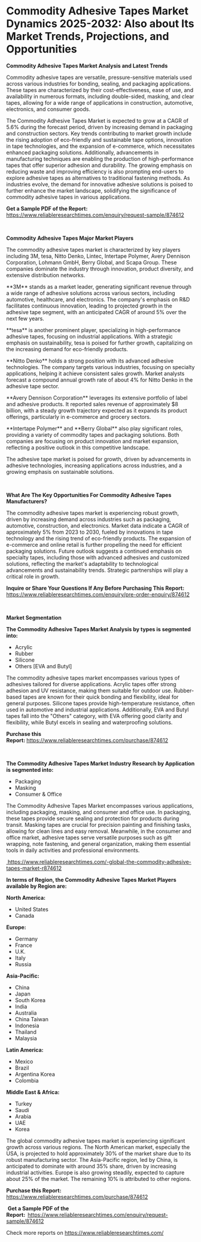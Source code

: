 <p><h1>Commodity Adhesive Tapes Market Dynamics 2025-2032: Also about Its Market Trends, Projections, and Opportunities</h1></p><p><strong>Commodity Adhesive Tapes Market Analysis and Latest Trends</strong></p>
<p><p>Commodity adhesive tapes are versatile, pressure-sensitive materials used across various industries for bonding, sealing, and packaging applications. These tapes are characterized by their cost-effectiveness, ease of use, and availability in numerous formats, including double-sided, masking, and clear tapes, allowing for a wide range of applications in construction, automotive, electronics, and consumer goods.</p><p>The Commodity Adhesive Tapes Market is expected to grow at a CAGR of 5.6% during the forecast period, driven by increasing demand in packaging and construction sectors. Key trends contributing to market growth include the rising adoption of eco-friendly and sustainable tape options, innovation in tape technologies, and the expansion of e-commerce, which necessitates enhanced packaging solutions. Additionally, advancements in manufacturing techniques are enabling the production of high-performance tapes that offer superior adhesion and durability. The growing emphasis on reducing waste and improving efficiency is also prompting end-users to explore adhesive tapes as alternatives to traditional fastening methods. As industries evolve, the demand for innovative adhesive solutions is poised to further enhance the market landscape, solidifying the significance of commodity adhesive tapes in various applications.</p></p>
<p><strong>Get a Sample PDF of the Report:&nbsp;</strong> <a href="https://www.reliableresearchtimes.com/enquiry/request-sample/874612?utm_campaign=2627&utm_medium=2&utm_source=Github&utm_content=ia&utm_term=21032025&utm_id=commodity-adhesive-tapes">https://www.reliableresearchtimes.com/enquiry/request-sample/874612</a></p>
<p>&nbsp;</p>
<p><strong>Commodity Adhesive Tapes Major Market Players</strong></p>
<p><p>The commodity adhesive tapes market is characterized by key players including 3M, tesa, Nitto Denko, Lintec, Intertape Polymer, Avery Dennison Corporation, Lohmann GmbH, Berry Global, and Scapa Group. These companies dominate the industry through innovation, product diversity, and extensive distribution networks.</p><p>**3M** stands as a market leader, generating significant revenue through a wide range of adhesive solutions across various sectors, including automotive, healthcare, and electronics. The company's emphasis on R&D facilitates continuous innovation, leading to projected growth in the adhesive tape segment, with an anticipated CAGR of around 5% over the next few years.</p><p>**tesa** is another prominent player, specializing in high-performance adhesive tapes, focusing on industrial applications. With a strategic emphasis on sustainability, tesa is poised for further growth, capitalizing on the increasing demand for eco-friendly products.</p><p>**Nitto Denko** holds a strong position with its advanced adhesive technologies. The company targets various industries, focusing on specialty applications, helping it achieve consistent sales growth. Market analysts forecast a compound annual growth rate of about 4% for Nitto Denko in the adhesive tape sector.</p><p>**Avery Dennison Corporation** leverages its extensive portfolio of label and adhesive products. It reported sales revenue of approximately $8 billion, with a steady growth trajectory expected as it expands its product offerings, particularly in e-commerce and grocery sectors. </p><p>**Intertape Polymer** and **Berry Global** also play significant roles, providing a variety of commodity tapes and packaging solutions. Both companies are focusing on product innovation and market expansion, reflecting a positive outlook in this competitive landscape.</p><p>The adhesive tape market is poised for growth, driven by advancements in adhesive technologies, increasing applications across industries, and a growing emphasis on sustainable solutions.</p></p>
<p>&nbsp;</p>
<p><strong>What Are The Key Opportunities For Commodity Adhesive Tapes Manufacturers?</strong></p>
<p><p>The commodity adhesive tapes market is experiencing robust growth, driven by increasing demand across industries such as packaging, automotive, construction, and electronics. Market data indicate a CAGR of approximately 5% from 2023 to 2030, fueled by innovations in tape technology and the rising trend of eco-friendly products. The expansion of e-commerce and online retail is further propelling the need for efficient packaging solutions. Future outlook suggests a continued emphasis on specialty tapes, including those with advanced adhesives and customized solutions, reflecting the market's adaptability to technological advancements and sustainability trends. Strategic partnerships will play a critical role in growth.</p></p>
<p><strong>Inquire or Share Your Questions If Any Before Purchasing This Report:</strong> <a href="https://www.reliableresearchtimes.com/enquiry/pre-order-enquiry/874612?utm_campaign=2627&utm_medium=2&utm_source=Github&utm_content=ia&utm_term=21032025&utm_id=commodity-adhesive-tapes">https://www.reliableresearchtimes.com/enquiry/pre-order-enquiry/874612</a></p>
<p>&nbsp;</p>
<p><strong>Market Segmentation</strong></p>
<p><strong>The Commodity Adhesive Tapes Market Analysis by types is segmented into:</strong></p>
<p><ul><li>Acrylic</li><li>Rubber</li><li>Silicone</li><li>Others [EVA and Butyl]</li></ul></p>
<p><p>The commodity adhesive tapes market encompasses various types of adhesives tailored for diverse applications. Acrylic tapes offer strong adhesion and UV resistance, making them suitable for outdoor use. Rubber-based tapes are known for their quick bonding and flexibility, ideal for general purposes. Silicone tapes provide high-temperature resistance, often used in automotive and industrial applications. Additionally, EVA and Butyl tapes fall into the "Others" category, with EVA offering good clarity and flexibility, while Butyl excels in sealing and waterproofing solutions.</p></p>
<p><strong>Purchase this Report:&nbsp;</strong><a href="https://www.reliableresearchtimes.com/purchase/874612?utm_campaign=2627&utm_medium=2&utm_source=Github&utm_content=ia&utm_term=21032025&utm_id=commodity-adhesive-tapes">https://www.reliableresearchtimes.com/purchase/874612</a></p>
<p>&nbsp;</p>
<p><strong>The Commodity Adhesive Tapes Market Industry Research by Application is segmented into:</strong></p>
<p><ul><li>Packaging</li><li>Masking</li><li>Consumer & Office</li></ul></p>
<p><p>The Commodity Adhesive Tapes Market encompasses various applications, including packaging, masking, and consumer and office use. In packaging, these tapes provide secure sealing and protection for products during transit. Masking tapes are crucial for precision painting and finishing tasks, allowing for clean lines and easy removal. Meanwhile, in the consumer and office market, adhesive tapes serve versatile purposes such as gift wrapping, note fastening, and general organization, making them essential tools in daily activities and professional environments.</p></p>
<p><a href="https://www.reliableresearchtimes.com/-global-the-commodity-adhesive-tapes-market-r874612?utm_campaign=2627&utm_medium=2&utm_source=Github&utm_content=ia&utm_term=21032025&utm_id=commodity-adhesive-tapes">&nbsp;https://www.reliableresearchtimes.com/-global-the-commodity-adhesive-tapes-market-r874612</a></p>
<p><strong>In terms of Region, the Commodity Adhesive Tapes Market Players available by Region are:</strong></p>
<p>
    <p> <strong> North America: </strong>
        <ul>
            <li>United States</li>
            <li>Canada</li>
        </ul>
        </p> 
    <p> <strong> Europe: </strong>
        <ul>
            <li>Germany</li>
            <li>France</li>
            <li>U.K.</li>
            <li>Italy</li>
            <li>Russia</li>
        </ul>
        </p> 
    <p> <strong> Asia-Pacific: </strong>
        <ul>
            <li>China</li>
            <li>Japan</li>
            <li>South Korea</li>
            <li>India</li>
            <li>Australia</li>
            <li>China Taiwan</li>
            <li>Indonesia</li>
            <li>Thailand</li>
            <li>Malaysia</li>
        </ul>
        </p> 
    <p> <strong> Latin America: </strong>
        <ul>
            <li>Mexico</li>
            <li>Brazil</li>
            <li>Argentina Korea</li>
            <li>Colombia</li>
        </ul>
        </p> 
    <p> <strong> Middle East & Africa: </strong>
        <ul>
            <li>Turkey</li>
            <li>Saudi</li>
            <li>Arabia</li>
            <li>UAE</li>
            <li>Korea</li>
        </ul>
    </p>
    </p>
<p><p>The global commodity adhesive tapes market is experiencing significant growth across various regions. The North American market, especially the USA, is projected to hold approximately 30% of the market share due to its robust manufacturing sector. The Asia-Pacific region, led by China, is anticipated to dominate with around 35% share, driven by increasing industrial activities. Europe is also growing steadily, expected to capture about 25% of the market. The remaining 10% is attributed to other regions.</p></p>
<p><strong>Purchase this Report: </strong><a href="https://www.reliableresearchtimes.com/purchase/874612?utm_campaign=2627&utm_medium=2&utm_source=Github&utm_content=ia&utm_term=21032025&utm_id=commodity-adhesive-tapes">https://www.reliableresearchtimes.com/purchase/874612</a></p>
<p>&nbsp;<strong>Get a Sample PDF of the Report:&nbsp;&nbsp;</strong><a href="https://www.reliableresearchtimes.com/enquiry/request-sample/874612?utm_campaign=2627&utm_medium=2&utm_source=Github&utm_content=ia&utm_term=21032025&utm_id=commodity-adhesive-tapes">https://www.reliableresearchtimes.com/enquiry/request-sample/874612</a></p>
<p><strong></strong></p>
<p>Check more reports on <a href="https://www.reliableresearchtimes.com/?utm_campaign=2627&utm_medium=2&utm_source=Github&utm_content=ia&utm_term=21032025&utm_id=commodity-adhesive-tapes">https://www.reliableresearchtimes.com/</a></p>